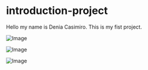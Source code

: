 # introduction-project

Hello my name is Denia Casimiro. This is my fist project.

![Image](https://github.com/user-attachments/assets/fa6fc7e0-1953-4e06-98d2-f1d6c0f8a3e6)

![Image](https://github.com/user-attachments/assets/7692cdd6-de1f-4286-aeef-5e94783a0d3b)

![Image](https://github.com/user-attachments/assets/15665370-251a-4c70-9a1a-8321ba0ce012)
